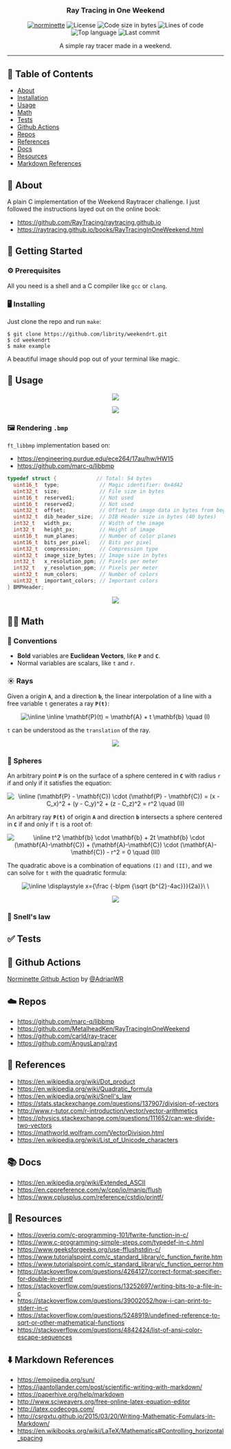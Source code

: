 <h3 align="center">Ray Tracing in One Weekend</h3>

<div align="center">

[![norminette](https://github.com/librity/weekendrt/actions/workflows/norminette.yml/badge.svg)](https://github.com/librity/weekendrt/actions/workflows/norminette.yml)
![License](https://img.shields.io/github/license/librity/weekendrt?color=yellow)
![Code size in bytes](https://img.shields.io/github/languages/code-size/librity/weekendrt?color=blue)
![Lines of code](https://img.shields.io/tokei/lines/github/librity/weekendrt?color=blueviolet)
![Top language](https://img.shields.io/github/languages/top/librity/weekendrt?color=ff69b4)
![Last commit](https://img.shields.io/github/last-commit/librity/weekendrt?color=orange)

</div>

<p align="center"> A simple ray tracer made in a weekend.
  <br>
</p>

---

## 📝 Table of Contents

- [About](#about)
- [Installation](#getting_started)
- [Usage](#usage)
- [Math](#math)
- [Tests](#tests)
- [Github Actions](#github_actions)
- [Repos](#repos)
- [References](#references)
- [Docs](#docs)
- [Resources](#resources)
- [Markdown References](#markdown)

## 🧐 About <a name = "about"></a>

A plain C implementation of the Weekend Raytracer challenge.
I just followed the instructions layed out on the online book:

- https://github.com/RayTracing/raytracing.github.io
- https://raytracing.github.io/books/RayTracingInOneWeekend.html

## 🏁 Getting Started <a name = "getting_started"></a>

### ⚙️ Prerequisites

All you need is a shell and a C compiler like `gcc` or `clang`.

### 🖥️ Installing

Just clone the repo and run `make`:

```bashweekendrt
$ git clone https://github.com/librity/weekendrt.git
$ cd weekendrt
$ make example
```

A beautiful image should pop out of your terminal like magic.

## 🎈 Usage <a name="usage"></a>

<p align="center">
  <img src="gallery/candy.bmp" />
</p>

<p align="center">
  <img src="gallery/normal_as_can_be.bmp" />
</p>

### 🖼️ Rendering `.bmp`

`ft_libbmp` implementation based on:

- https://engineering.purdue.edu/ece264/17au/hw/HW15
- https://github.com/marc-q/libbmp

```c
typedef struct {             // Total: 54 bytes
  uint16_t  type;             // Magic identifier: 0x4d42
  uint32_t  size;             // File size in bytes
  uint16_t  reserved1;        // Not used
  uint16_t  reserved2;        // Not used
  uint32_t  offset;           // Offset to image data in bytes from beginning of file (54 bytes)
  uint32_t  dib_header_size;  // DIB Header size in bytes (40 bytes)
  int32_t   width_px;         // Width of the image
  int32_t   height_px;        // Height of image
  uint16_t  num_planes;       // Number of color planes
  uint16_t  bits_per_pixel;   // Bits per pixel
  uint32_t  compression;      // Compression type
  uint32_t  image_size_bytes; // Image size in bytes
  int32_t   x_resolution_ppm; // Pixels per meter
  int32_t   y_resolution_ppm; // Pixels per meter
  uint32_t  num_colors;       // Number of colors
  uint32_t  important_colors; // Important colors
} BMPHeader;
```

<p align="center">
  <img src=".github/bitmap_hexdump.png" />
</p>

## 🧑‍🏫 Math <a name = "math"></a>

### 🤝 Conventions

- **Bold** variables are **Euclidean Vectors**, like **`P`** and **`C`**.
- Normal variables are scalars, like `t` and `r`.

### ☀️ Rays

Given a origin **`A`**, and a direction **`b`**,
the linear interpolation of a line with a free variable `t`
generates a ray **`P(t)`**:

<p align="center">
  <img src="https://latex.codecogs.com/png.image?\dpi{150}&space;\inline&space;\inline&space;\mathbf{P}(t)&space;=&space;\mathbf{A}&space;&plus;&space;t&space;\mathbf{b}&space;\quad&space;(I)" title="\inline \inline \mathbf{P}(t) = \mathbf{A} + t \mathbf{b} \quad (I)" />
</p>

`t` can be understood as the `translation` of the ray.

<p align="center">
  <img src=".github/ray_lerp.jpg" />
</p>

### 🔮 Spheres

An arbitrary point **`P`** is on the surface of a sphere
centered in **`C`** with radius `r`
if and only if it satisfies the equation:

<p align="center">
  <img src="https://latex.codecogs.com/png.image?\dpi{150}&space;\inline&space;(\mathbf{P}&space;-&space;\mathbf{C})&space;\cdot&space;(\mathbf{P}&space;-&space;\mathbf{C})&space;=&space;(x&space;-&space;C_x)^2&space;&plus;&space;(y&space;-&space;C_y)^2&space;&plus;&space;(z&space;-&space;C_z)^2&space;=&space;r^2&space;\quad&space;(II)" title="\inline (\mathbf{P} - \mathbf{C}) \cdot (\mathbf{P} - \mathbf{C}) = (x - C_x)^2 + (y - C_y)^2 + (z - C_z)^2 = r^2 \quad (II)" />
</p>

An arbitrary ray **`P(t)`** of origin **`A`** and direction **`b`**
intersects a sphere centered in **`C`** if and only if
`t` is a root of:

<p align="center">
  <img src="https://latex.codecogs.com/png.image?\dpi{150}&space;\inline&space;t^2&space;\mathbf{b}&space;\cdot&space;\mathbf{b}&space;&space;&space;&space;&plus;&space;2t&space;\mathbf{b}&space;\cdot&space;(\mathbf{A}-\mathbf{C})&space;&plus;&space;(\mathbf{A}-\mathbf{C})&space;\cdot&space;(\mathbf{A}-\mathbf{C})&space;-&space;r^2&space;=&space;0&space;\quad&space;(III)&space;&space;&space;&space;&space;&space;&space;&space;&space;&space;&space;&space;&space;&space;" title="\inline t^2 \mathbf{b} \cdot \mathbf{b} + 2t \mathbf{b} \cdot (\mathbf{A}-\mathbf{C}) + (\mathbf{A}-\mathbf{C}) \cdot (\mathbf{A}-\mathbf{C}) - r^2 = 0 \quad (III) " />
</p>

The quadratic above is a combination of equations `(I)` and `(II)`,
and we can solve for `t` with the quadratic formula:

<p align="center">
  <img src="https://latex.codecogs.com/png.image?\dpi{150}&space;\inline&space;\displaystyle&space;x={\frac&space;{-b\pm&space;{\sqrt&space;{b^{2}-4ac}}}{2a}}\&space;\&space;" title="\inline \displaystyle x={\frac {-b\pm {\sqrt {b^{2}-4ac}}}{2a}}\ \ " />
</p>

<p align="center">
  <img src=".github/ray_sphere_intersection.jpg" />
</p>

### 🐌 Snell's law

## ✅ Tests <a name = "tests"></a>

## 🐙 Github Actions <a name = "github_actions"></a>

[Norminette Github Action](https://github.com/AdrianWR/libft/blob/master/.github/workflows/norminette.yaml)
by [@AdrianWR](https://github.com/AdrianWR)

## ☁️ Repos <a name="repos"></a>

- https://github.com/marc-q/libbmp
- https://github.com/MetalheadKen/RayTracingInOneWeekend
- https://github.com/carld/ray-tracer
- https://github.com/AngusLang/rayt

## 🏫 References <a name="references"></a>

- https://en.wikipedia.org/wiki/Dot_product
- https://en.wikipedia.org/wiki/Quadratic_formula
- https://en.wikipedia.org/wiki/Snell's_law
- https://stats.stackexchange.com/questions/137907/division-of-vectors
- http://www.r-tutor.com/r-introduction/vector/vector-arithmetics
- https://physics.stackexchange.com/questions/111652/can-we-divide-two-vectors
- https://mathworld.wolfram.com/VectorDivision.html
- https://en.wikipedia.org/wiki/List_of_Unicode_characters

## 📚 Docs <a name="docs"></a>

- https://en.wikipedia.org/wiki/Extended_ASCII
- https://en.cppreference.com/w/cpp/io/manip/flush
- https://www.cplusplus.com/reference/cstdio/printf/

## 📝 Resources <a name="resources"></a>

- https://overiq.com/c-programming-101/fwrite-function-in-c/
- https://www.c-programming-simple-steps.com/typedef-in-c.html
- https://www.geeksforgeeks.org/use-fflushstdin-c/
- https://www.tutorialspoint.com/c_standard_library/c_function_fwrite.htm
- https://www.tutorialspoint.com/c_standard_library/c_function_perror.htm
- https://stackoverflow.com/questions/4264127/correct-format-specifier-for-double-in-printf
- https://stackoverflow.com/questions/13252697/writing-bits-to-a-file-in-c
- https://stackoverflow.com/questions/39002052/how-i-can-print-to-stderr-in-c
- https://stackoverflow.com/questions/5248919/undefined-reference-to-sqrt-or-other-mathematical-functions
- https://stackoverflow.com/questions/4842424/list-of-ansi-color-escape-sequences

## ⬇️ Markdown References <a name="markdown"></a>

- https://emojipedia.org/sun/
- https://jaantollander.com/post/scientific-writing-with-markdown/
- https://paperhive.org/help/markdown
- http://www.sciweavers.org/free-online-latex-equation-editor
- http://latex.codecogs.com/
- http://csrgxtu.github.io/2015/03/20/Writing-Mathematic-Fomulars-in-Markdown/
- https://en.wikibooks.org/wiki/LaTeX/Mathematics#Controlling_horizontal_spacing
